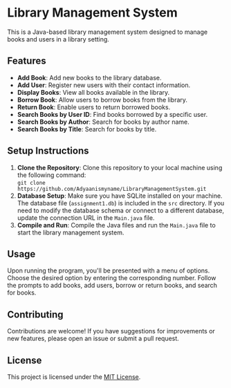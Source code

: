 <!DOCTYPE html>
<html>

<body>

<h1>Library Management System</h1>

<p>This is a Java-based library management system designed to manage books and users in a library setting.</p>

<h2>Features</h2>

<ul>
  <li><strong>Add Book</strong>: Add new books to the library database.</li>
  <li><strong>Add User</strong>: Register new users with their contact information.</li>
  <li><strong>Display Books</strong>: View all books available in the library.</li>
  <li><strong>Borrow Book</strong>: Allow users to borrow books from the library.</li>
  <li><strong>Return Book</strong>: Enable users to return borrowed books.</li>
  <li><strong>Search Books by User ID</strong>: Find books borrowed by a specific user.</li>
  <li><strong>Search Books by Author</strong>: Search for books by author name.</li>
  <li><strong>Search Books by Title</strong>: Search for books by title.</li>
</ul>

<h2>Setup Instructions</h2>

<ol>
  <li><strong>Clone the Repository</strong>: Clone this repository to your local machine using the following command:<br>
    <code>git clone https://github.com/Adyaanismyname/LibraryManagementSystem.git</code></li>
  <li><strong>Database Setup</strong>: Make sure you have SQLite installed on your machine. The database file (<code>assignment1.db</code>) is included in the <code>src</code> directory. If you need to modify the database schema or connect to a different database, update the connection URL in the <code>Main.java</code> file.</li>
  <li><strong>Compile and Run</strong>: Compile the Java files and run the <code>Main.java</code> file to start the library management system.</li>
</ol>

<h2>Usage</h2>

<p>Upon running the program, you'll be presented with a menu of options. Choose the desired option by entering the corresponding number. Follow the prompts to add books, add users, borrow or return books, and search for books.</p>

<h2>Contributing</h2>

<p>Contributions are welcome! If you have suggestions for improvements or new features, please open an issue or submit a pull request.</p>

<h2>License</h2>

<p>This project is licensed under the <a href="LICENSE">MIT License</a>.</p>

</body>
</html>
